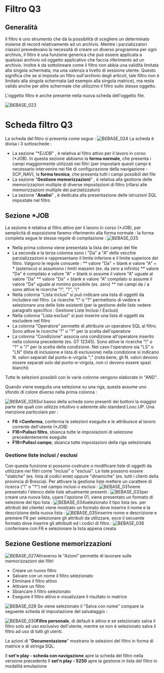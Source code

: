 # Filtro Q3
## Generalità
Il filtro è uno strumento che dà la possibilità di scegliere un determinato insieme di record relativamente ad un archivio. Mentre i parzializzatori classici prevedevano la necessità di creare un diverso programma per ogni archivio, il filtro è una funzione generica che può essere applicata a qualsiasi archivio od oggetto applicativo che faccia riferimento ad un archivio. Inoltre è da sottolineare come il filtro non abbia una validità limitata alla singola schermata, ma una valenza a livello di sessione utente. Questo significa che se si imposta un filtro sull'archivio degli articoli, tale filtro non è limitato alla singola schermata (ad esempio alla singola matrice), ma resta valido anche per altre schermate che utilizzino il filtro sullo stesso oggetto.

L'oggetto filtro è anche presente nella nuova scheda dell'oggetto file.

![B£BASE_023](http://localhost:3000/immagini/MBDOC_SCH-Q3/BXBASE_023.png)
# Scheda filtro Q3
La scheda del filtro si presenta come segue : 
![B£BASE_024](http://localhost:3000/immagini/MBDOC_SCH-Q3/BXBASE_024.png)
La scheda è divisa i 3 sottoschede : 
 * La sezione "**E/*JOB**" , è relativa al filtro attivo per il lavoro in corso (*JOB). In questa sezione abbiamo la __forma normale__, che presenta i campi maggiormente utilizzati nei filtri (per impostare questi campi è necessario intervenire nei file di configurazione della navigazione - SCP_NAV), la __forma tecnica__, che presenta tutti i campi possibili del file
 * La sezione "**Gestione memorizzazioni**" , è relativa alla gestione delle memorizzazioni multiple di diverse impostazioni di filtro (rifarsi alle memorizzazioni multiple dei parzializzatori)
 * La sezione "**Analisi**" , è dedicata alla presentazione delle istruzioni SQL impostate nel filtro

## Sezione *JOB
La sezione è relativa al filtro attivo per il lavoro in corso (*JOB), per semplicità di esposizione faremo riferimento alla forma normale :  la forma completa segue le stesse regole di compilazione : 
![B£BASE_025](http://localhost:3000/immagini/MBDOC_SCH-Q3/BXBASE_025.png)
* Nella prima colonna viene presentata la lista dei campi del file
* La seconda e la terza colonna sono i "Da" a "A" delle vecchie parzializzazioni e rappresentano il limite inferiore e il limite superiore del filtro. Valgono le regole consuete : 
** valore "Da" = blank e valore "A" = * (asterisco) si assumono i limiti massimi (es. da zero a infinito)
** valore "Da" è compilato e valore "A" = blank si assume il valore "A" uguale al valore "Da"
** valore "Da" = blank e valore "A" compilato si assume il valore "Da" uguale al minimo possibile (es. zero)
** nei campi da / a sono attive le ricerche "!", "?", "/"
* Nella colonna "Lista inclusi" si può indicare una lista di oggetti da includere nel filtro. Le ricerche "!" o "?" permettono di vedere e selezionare una delle liste esistenti (per la gestione delle liste vedere paragrafo specifico :  Gestione Liste Inclusi / Esclusi)
* Nella colonna "Lista esclusi" si può inserire una lista di oggetti da escludere nel filtro
* La colonna "Operatore" permette di attribuire un operatore SQL al filtro. Sono attive le ricerche "!" o "?" per la scelta dell'operatore
* La colonna "Condizione" associa una condizione all'operatore inserito nella colonna precedente (es. GT  12345). Sono attive le ricerche "!" o "?" o "/" per la scelta della condizione. Nel caso l'operatore sia "LS" o "LN" (lista di inclusione e lista di esclusione) nella condizione si indicano N. valori separati dal punto-e-virgola  ";" (nota bene, gli N. valori devono essere separati solo dal punto-e-virgola,  non ci devono essere spazi bianchi)

Tutte le selezioni possibili con le varie colonne vengono elaborate in "AND".

Quando viene eseguita una selezione su una riga, questa assume uno sfondo di colore diverso nella prima colonna : 

![B£BASE_026](http://localhost:3000/immagini/MBDOC_SCH-Q3/BXBASE_026.png)Sul basso della scheda sono presenti dei bottoni la maggior parte dei quali con utilizzo intuitivo o aderente allo standard Looc.UP. Una menzione particolare per : 
 * **F6 =Conferma**, conferma le selezioni eseguite e le attribuisce al lavoro corrente dell'utente (*JOB)
 * **F16=Pulisci filtro**, sbianca tutte le impostazioni di selezione precedentemente eseguite
 * **F19=Pulisci campo**, sbianca tutte impostazioni della riga selezionata

### Gestione liste inclusi / esclusi
Con questa funzione si possono costruire o modificare liste di oggetti da utilizzare nei filtri come "inclusi" o "esclusi". Le liste possono essere "statiche" (es. lista di codici ente) oppure "dinamiche" (es. tutti i clienti della provincia di Brescia).
Per attivare la gestione liste mettere un carattere di ricerca ("!" o "?") nel campo inclusi o esclusi : 
![B£BASE_031](http://localhost:3000/immagini/MBDOC_SCH-Q3/BXBASE_031.png)viene presentato l'elenco delle liste attualmente presenti : 
![B£BASE_033](http://localhost:3000/immagini/MBDOC_SCH-Q3/BXBASE_033.png)per creare una nuova lista, usare l'opzione 01, viene presentato un formato di selezione del tipo lista : 
![B£BASE_034](http://localhost:3000/immagini/MBDOC_SCH-Q3/BXBASE_034.png)selezionato il tipo lista (es. per attributi del cliente) viene mostrato un formato dove inserire il nome e la descrizione della nuova lista : 
![B£BASE_035](http://localhost:3000/immagini/MBDOC_SCH-Q3/BXBASE_035.png)inserire nome e descrizione e premere F6 per selezionare gli attributi da utilizzare, esce il secuente formato dove inserire gli attribuiti ed i codici di filtro : 
![B£BASE_036](http://localhost:3000/immagini/MBDOC_SCH-Q3/BXBASE_036.png)confermare con F6 e selezionare la lista appena creata

## Sezione Gestione memorizzazioni
![B£BASE_027](http://localhost:3000/immagini/MBDOC_SCH-Q3/BXBASE_027.png)Attraverso le "Azioni" permette di lavorare sulle memorizzazioni dei filtri
 * Creare un nuovo filtro
 * Salvare con un nome il filtro selezionato
 * Eliminare il filtro attivo
 * Attivare un filtro
 * Sbiancare il filtro selezionato
 * Eseguire il filtro attivo e visualizzare il risultato in matrice

![B£BASE_028](http://localhost:3000/immagini/MBDOC_SCH-Q3/BXBASE_028.png)
Se viene selezionato il "Salva con nome" compare la seguente scheda di impostazione del salvataggio : 

![B£BASE_030](http://localhost:3000/immagini/MBDOC_SCH-Q3/BXBASE_030.png)**Filtro personale**, di default è attivo e se selezionato salva il filtro solo ad uso esclusivo dell'utente, mentre se non è selezionato salva il filtro ad uso di tutti gli utenti.

Le azioni di "**Documentazione**" mostrano le selezioni del filtro in forma di matrice o di stringa SQL.

Il **set'n play - scheda con navigazione** apre la scheda del filtro nella versione precedente
Il **set'n play - 5250** apre la gestione in lista del filtro in modalità emulazione
